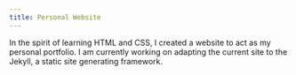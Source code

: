 ```yaml
---
title: Personal Website
---
```

In the spirit of learning HTML and CSS, I created a  website to act as my personal portfolio. I am currently working on adapting the current site to the Jekyll, a static site generating framework.